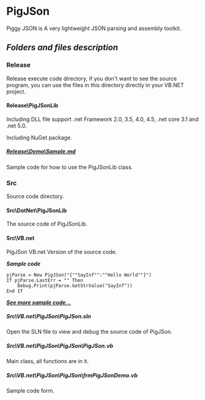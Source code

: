 # PigJSon
Piggy JSON is A very lightweight JSON parsing and assembly toolkit.

## ***Folders and files description***

### Release

Release execute code directory, if you don't want to see the source program, you can use the files in this directory directly in your VB.NET project.

#### Release\PigJSonLib

Including  DLL file support .net Framework 2.0, 3.5, 4.0, 4.5, .net core 3.1 and .net 5.0.

Including NuGet package.



##### [Release\Demo\Sample.md](https://github.com/PhongSeow/PigJSon/blob/master/Release\Demo/Sample.md)

Sample code for how to use the PigJSonLib class.



### Src

Source code directory.

#### Src\DotNet\PigJSonLib

The source code of PigJSonLib.

#### Src\VB.net

PigJSon VB.net Version of the source code.

***Sample code***

```
pjParse = New PigJSon("{""SayInf"":""Hello World""}")
If pjParse.LastErr = "" Then
	Debug.Print(pjParse.GetStrValue("SayInf"))
End If
```

***[See more sample code...](https://github.com/PhongSeow/PigJSon/blob/master/Setup/VB.net/Sample.md)***

##### Src\VB.net\PigJSon\PigJSon.sln

Open the SLN file to view and debug the source code of PigJSon.

##### Src\VB.net\PigJSon\PigJSon\PigJSon.vb

Main class, all functions are in it.

##### Src\VB.net\PigJSon\PigJSon\frmPigJSonDemo.vb

Sample code form.


